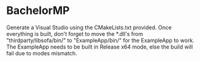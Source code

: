 # BachelorMP

Generate a Visual Studio using the CMakeLists.txt provided. Once everything is built, don't forget to move the *.dll's from "thirdparty/libsofa/bin/" to "ExampleApp/bin/" for the ExampleApp to work.
The ExampleApp needs to be built in Release x64 mode, else the build will fail due to modes mismatch.